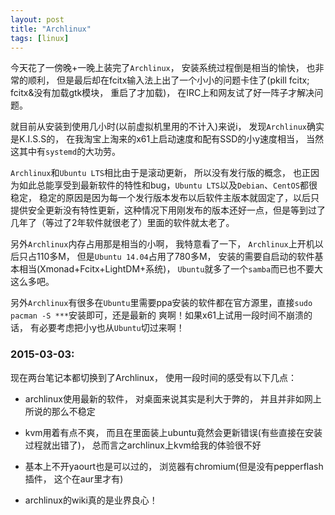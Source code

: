 ```yaml
---
layout: post
title: "Archlinux"
tags: [linux]
---
```


今天花了一傍晚+一晚上装完了`Archlinux`， 安装系统过程倒是相当的愉快， 也非常的顺利， 但是最后却在fcitx输入法上出了一个小小的问题卡住了(pkill fcitx; fcitx&没有加载gtk模块， 重启了才加载)， 在IRC上和网友试了好一阵子才解决问题。

就目前从安装到使用几小时(以前虚拟机里用的不计入)来说i， 发现`Archlinux`确实是K.I.S.S的， 在我淘宝上淘来的x61上启动速度和配有SSD的小y速度相当， 当然这其中有`systemd`的大功劳。

`Archlinux`和`Ubuntu LTS`相比由于是滚动更新， 所以没有发行版的概念， 也正因为如此总能享受到最新软件的特性和bug，`Ubuntu LTS`以及`Debian`、`CentOS`都很稳定， 稳定的原因是因为每一个发行版本发布以后软件主版本就固定了，以后只提供安全更新没有特性更新，这种情况下用刚发布的版本还好一点，但是等到过了几年了（等过了2年软件就很老了）里面的软件就太老了。

另外`Archlinux`内存占用那是相当的小啊， 我特意看了一下， `Archlinux`上开机以后只占110多M， 但是`Ubuntu 14.04`占用了780多M， 安装的需要自启动的软件基本相当(Xmonad+Fcitx+LightDM+系统)， `Ubuntu`就多了一个`samba`而已也不要大这么多吧。

另外`Archlinux`有很多在`Ubuntu`里需要ppa安装的软件都在官方源里，直接`sudo pacman -S ***`安装即可，还是最新的 爽啊！如果x61上试用一段时间不崩溃的话， 有必要考虑把小y也从`Ubuntu`切过来啊！

### 2015-03-03:
现在两台笔记本都切换到了Archlinux， 使用一段时间的感受有以下几点：

* archlinux使用最新的软件， 对桌面来说其实是利大于弊的， 并且并非如网上所说的那么不稳定

* kvm用着有点不爽， 而且在里面装上ubuntu竟然会更新错误(有些直接在安装过程就出错了)， 总而言之archlinux上kvm给我的体验很不好

* 基本上不开yaourt也是可以过的， 浏览器有chromium(但是没有pepperflash插件， 这个在aur里才有)

* archlinux的wiki真的是业界良心！
